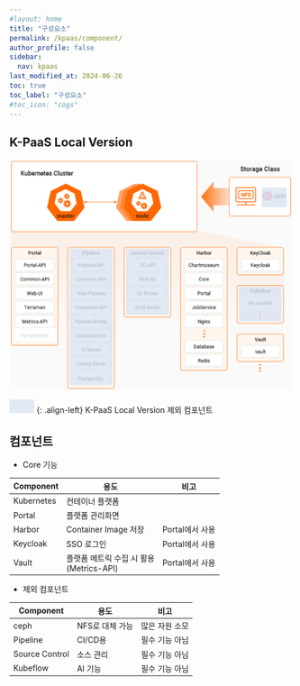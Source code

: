 ```yaml
---
#layout: home
title: "구성요소"
permalink: /kpaas/component/
author_profile: false
sidebar:
  nav: kpaas
last_modified_at: 2024-06-26
toc: true
toc_label: "구성요소"
#toc_icon: "cogs"
---
```

## K-PaaS Local Version
![component.png](/assets/images/kpaas/component.png)

![component_color.png](/assets/images/kpaas/component_color.png)
{: .align-left}
K-PaaS Local Version 제외 컴포넌트


## 컴포넌트
- Core 기능
 
| Component  | 용도                                | 비고          |
|------------|-----------------------------------|-------------|
| Kubernetes | 컨테이너 플랫폼                          |             |
| Portal     | 플랫폼 관리화면                          |             |
| Harbor     | Container Image 저장                | Portal에서 사용 |
| Keycloak   | SSO 로그인                           | Portal에서 사용 |
| Vault      | 플랫폼 메트릭 수집 시 활용</br>(Metrics-API) | Portal에서 사용 |
 
- 제외 컴포넌트

| Component      | 용도         | 비고       |
|----------------|------------|----------|
| ceph           | NFS로 대체 가능 | 많은 자원 소모 |
| Pipeline       | CI/CD용     | 필수 기능 아님 |
| Source Control | 소스 관리      | 필수 기능 아님 |
| Kubeflow       | AI 기능      | 필수 기능 아님 |
